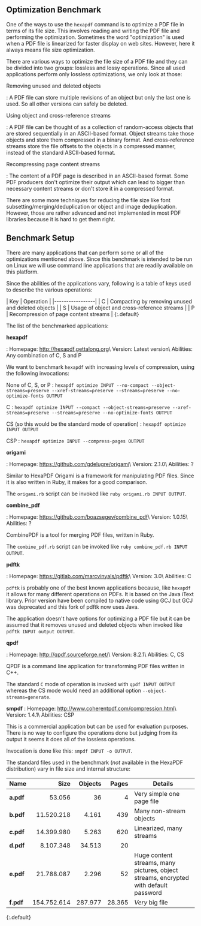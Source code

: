 ## Optimization Benchmark

One of the ways to use the `hexapdf` command is to optimize a PDF file in terms of its file size.
This involves reading and writing the PDF file and performing the optimization. Sometimes the word
"optimization" is used when a PDF file is linearized for faster display on web sites. However, here
it always means file size optimization.

There are various ways to optimize the file size of a PDF file and they can be divided into two
groups: lossless and lossy operations. Since all used applications perform only lossless
optimizations, we only look at those:

Removing unused and deleted objects

: A PDF file can store multiple revisions of an object but only the last one is used. So all other
  versions can safely be deleted.

Using object and cross-reference streams

: A PDF file can be thought of as a collection of random-access objects that are stored sequentially
  in an ASCII-based format. Object streams take those objects and store them compressed in a binary
  format. And cross-reference streams store the file offsets to the objects in a compressed manner,
  instead of the standard ASCII-based format.

Recompressing page content streams

: The content of a PDF page is described in an ASCII-based format. Some PDF producers don't optimize
  their output which can lead to bigger than necessary content streams or don't store it in a
  compressed format.

There are some more techniques for reducing the file size like font subsetting/merging/deduplication
or object and image deduplication. However, those are rather advanced and not implemented in most
PDF libraries because it is hard to get them right.


## Benchmark Setup

There are many applications that can perform some or all of the optimizations mentioned above. Since
this benchmark is intended to be run on Linux we will use command line applications that are readily
available on this platform.

Since the abilities of the applications vary, following is a table of keys used to describe the
various operations:

| Key | Operation |
|-----------------|
| C   | Compacting by removing unused and deleted objects |
| S   | Usage of object and cross-reference streams |
| P   | Recompression of page content streams |
{:.default}

The list of the benchmarked applications:

**hexapdf**

: Homepage: <http://hexapdf.gettalong.org>\\
  Version: Latest version\\
  Abilities: Any combination of C, S and P

  We want to benchmark `hexapdf` with increasing levels of compression, using the following
  invocations:

  None of C, S, or P
  : `hexapdf optimize INPUT --no-compact --object-streams=preserve --xref-streams=preserve
    --streams=preserve --no-optimize-fonts OUTPUT`

  C
  : `hexapdf optimize INPUT --compact --object-streams=preserve --xref-streams=preserve
    --streams=preserve --no-optimize-fonts OUTPUT`

  CS (so this would be the standard mode of operation)
  : `hexapdf optimize INPUT OUTPUT`

  CSP
  : `hexapdf optimize INPUT --compress-pages OUTPUT`

**origami**

: Homepage: <https://github.com/gdelugre/origami>\\
  Version: 2.1.0\\
  Abilities: ?

  Similar to HexaPDF Origami is a framework for manipulating PDF files. Since it is also written in
  Ruby, it makes for a good comparison.

  The `origami.rb` script can be invoked like `ruby origami.rb INPUT OUTPUT`.

**combine_pdf**

: Homepage: <https://github.com/boazsegev/combine_pdf>\\
  Version: 1.0.15\\
  Abilities: ?

  CombinePDF is a tool for merging PDF files, written in Ruby.

  The `combine_pdf.rb` script can be invoked like `ruby combine_pdf.rb INPUT OUTPUT`.

**pdftk**

: Homepage: <https://gitlab.com/marcvinyals/pdftk>\\
  Version: 3.0\\
  Abilities: C

  `pdftk` is probably one of the best known applications because, like `hexapdf` it allows for many
  different operations on PDFs. It is based on the Java iText library. Prior version have been
  compiled to native code using GCJ but GCJ was deprecated and this fork of pdftk now uses Java.

  The application doesn't have options for optimizing a PDF file but it can be assumed that it
  removes unused and deleted objects when invoked like `pdftk INPUT output OUTPUT`.

**qpdf**

: Homepage: <http://qpdf.sourceforge.net/>\\
  Version: 8.2.1\\
  Abilities: C, CS

  QPDF is a command line application for transforming PDF files written in C++.

  The standard `C` mode of operation is invoked with `qpdf INPUT OUTPUT` whereas the CS mode would
  need an additional option `--object-streams=generate`.

**smpdf**
: Homepage: <http://www.coherentpdf.com/compression.html>\\
  Version: 1.4.1\\
  Abilities: CSP

  This is a commercial application but can be used for evaluation purposes. There is no way to
  configure the operations done but judging from its output it seems it does all of the lossless
  operations.

  Invocation is done like this: `smpdf INPUT -o OUTPUT`.


The standard files used in the benchmark (*not* available in the HexaPDF distribution) vary in file
size and internal structure:

| Name      |        Size |  Objects |  Pages | Details |
|-----------|------------:|---------:|-------:|----------|
| **a.pdf** |      53.056 |       36 |      4 | Very simple one page file |
| **b.pdf** |  11.520.218 |    4.161 |    439 | Many non-stream objects |
| **c.pdf** |  14.399.980 |    5.263 |    620 | Linearized, many streams |
| **d.pdf** |   8.107.348 |   34.513 |     20 | |
| **e.pdf** |  21.788.087 |    2.296 |     52 | Huge content streams, many pictures, object streams, encrypted with default password |
| **f.pdf** | 154.752.614 |  287.977 | 28.365 | *Very* big file |
{:.default}

